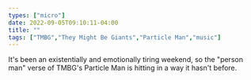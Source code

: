 ```yaml
---
types: ["micro"]
date: 2022-09-05T09:10:11-04:00
title: ""
tags: ["TMBG","They Might Be Giants","Particle Man","music"]
---
```

It's been an existentially and emotionally tiring weekend, so the "person man" verse of TMBG's Particle Man is hitting in a way it hasn't before.
